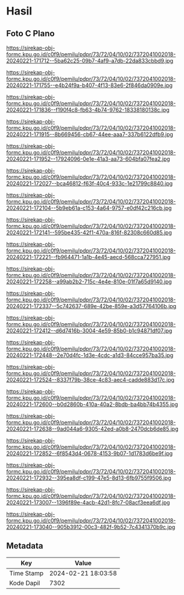 # Hasil

## Foto C Plano

https://sirekap-obj-formc.kpu.go.id/c0f9/pemilu/pdpr/73/72/04/10/02/7372041002018-20240221-171712--5ba62c25-09b7-4af9-a7db-22da833cbbd9.jpg

https://sirekap-obj-formc.kpu.go.id/c0f9/pemilu/pdpr/73/72/04/10/02/7372041002018-20240221-171755--e4b24f9a-b407-4f13-83e6-2f846da0909e.jpg

https://sirekap-obj-formc.kpu.go.id/c0f9/pemilu/pdpr/73/72/04/10/02/7372041002018-20240221-171836--f190f4c8-fb63-4b74-9762-18338180138c.jpg

https://sirekap-obj-formc.kpu.go.id/c0f9/pemilu/pdpr/73/72/04/10/02/7372041002018-20240221-171915--8b669456-cb67-44ee-aaa7-337b6122dfb9.jpg

https://sirekap-obj-formc.kpu.go.id/c0f9/pemilu/pdpr/73/72/04/10/02/7372041002018-20240221-171952--17924096-0e1e-41a3-aa73-604bfa07fea2.jpg

https://sirekap-obj-formc.kpu.go.id/c0f9/pemilu/pdpr/73/72/04/10/02/7372041002018-20240221-172027--bca46812-f63f-40c4-933c-1e21799c8840.jpg

https://sirekap-obj-formc.kpu.go.id/c0f9/pemilu/pdpr/73/72/04/10/02/7372041002018-20240221-172104--5b9eb61a-c153-4a64-9757-e0df42c216cb.jpg

https://sirekap-obj-formc.kpu.go.id/c0f9/pemilu/pdpr/73/72/04/10/02/7372041002018-20240221-172141--595be435-42f1-470a-816f-82308c660d85.jpg

https://sirekap-obj-formc.kpu.go.id/c0f9/pemilu/pdpr/73/72/04/10/02/7372041002018-20240221-172221--fb964471-1a1b-4e45-aecd-568cca727951.jpg

https://sirekap-obj-formc.kpu.go.id/c0f9/pemilu/pdpr/73/72/04/10/02/7372041002018-20240221-172258--a99ab2b2-715c-4e4e-810e-01f7a65d9140.jpg

https://sirekap-obj-formc.kpu.go.id/c0f9/pemilu/pdpr/73/72/04/10/02/7372041002018-20240221-172337--5c742637-689e-42be-859e-a3d57764106b.jpg

https://sirekap-obj-formc.kpu.go.id/c0f9/pemilu/pdpr/73/72/04/10/02/7372041002018-20240221-172412--d6d7416b-3004-4e59-85b0-b1c94871df07.jpg

https://sirekap-obj-formc.kpu.go.id/c0f9/pemilu/pdpr/73/72/04/10/02/7372041002018-20240221-172448--2e70d4fc-1d3e-4cdc-a1d3-84cce957ba35.jpg

https://sirekap-obj-formc.kpu.go.id/c0f9/pemilu/pdpr/73/72/04/10/02/7372041002018-20240221-172524--8337f79b-38ce-4c83-aec4-cadde883d17c.jpg

https://sirekap-obj-formc.kpu.go.id/c0f9/pemilu/pdpr/73/72/04/10/02/7372041002018-20240221-172600--b0d2860b-410a-40a2-8bdb-ba4bb74b4355.jpg

https://sirekap-obj-formc.kpu.go.id/c0f9/pemilu/pdpr/73/72/04/10/02/7372041002018-20240221-172638--9ad044a6-9305-42ed-a0b8-2470dcb6de85.jpg

https://sirekap-obj-formc.kpu.go.id/c0f9/pemilu/pdpr/73/72/04/10/02/7372041002018-20240221-172852--6f8543d4-0678-4153-9b07-1d1783d6be9f.jpg

https://sirekap-obj-formc.kpu.go.id/c0f9/pemilu/pdpr/73/72/04/10/02/7372041002018-20240221-172932--395ea8df-c199-47e5-8d13-6fb9755f9506.jpg

https://sirekap-obj-formc.kpu.go.id/c0f9/pemilu/pdpr/73/72/04/10/02/7372041002018-20240221-173007--1396f89e-4acb-42d1-8fc7-08acf3eea6df.jpg

https://sirekap-obj-formc.kpu.go.id/c0f9/pemilu/pdpr/73/72/04/10/02/7372041002018-20240221-173040--905b3912-00c3-482f-9b52-7c4341370b9c.jpg


## Metadata

| Key        | Value               |
| ---------- | ------------------- |
| Time Stamp | 2024-02-21 18:03:58 |
| Kode Dapil | 7302                |



